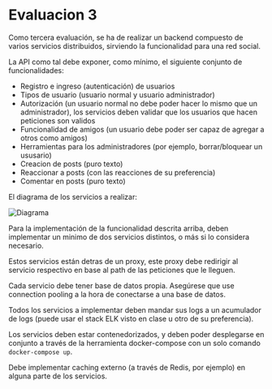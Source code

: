# Evaluacion 3

Como tercera evaluación, se ha de realizar un backend compuesto de varios servicios distribuidos, sirviendo la funcionalidad para una red social.

La API como tal debe exponer, como mínimo, el siguiente conjunto de funcionalidades:

* Registro e ingreso (autenticación) de usuarios
* Tipos de usuario (usuario normal y usuario administrador)
* Autorización (un usuario normal no debe poder hacer lo mismo que un administrador), los servicios deben validar que los usuarios que hacen peticiones son validos
* Funcionalidad de amigos (un usuario debe poder ser capaz de agregar a otros como amigos)
* Herramientas para los administradores (por ejemplo, borrar/bloquear un ususario)
* Creacion de posts (puro texto)
* Reaccionar a posts (con las reacciones de su preferencia)
* Comentar en posts (puro texto)


El diagrama de los servicios a realizar:

![Diagrama](./Class.drawio.png)


Para la implementación de la funcionalidad descrita arriba, deben implementar un minimo de dos servicios distintos, o más si lo considera necesario.

Estos servicios están detras de un proxy, este proxy debe redirigir al servicio respectivo en base al path de las peticiones que le lleguen.

Cada servicio debe tener base de datos propia. Asegúrese que use connection pooling a la hora de conectarse a una base de datos.

Todos los servicios a implementar deben mandar sus logs a un acumulador de logs (puede usar el stack ELK visto en clase u otro de su preferencia).

Los servicios deben estar contenedorizados, y deben poder desplegarse en conjunto a través de la herramienta docker-compose con un solo comando `docker-compose up`.

Debe implementar caching externo (a través de Redis, por ejemplo) en alguna parte de los servicios.
